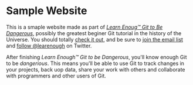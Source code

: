 # Sample Website

This is a smaple website made as part of [*Learn Enoug™ Git to Be Dangerous*](http://learnenough.com/git-tutorial), possibly the greatest beginer Git tutorial in the history of the Universe. You should totally [check it out](http://learnenough.com/git-tutorial), and be sure to [join
the email list](http://learnenough.com/#email_list) and [follow @learenough](http://twitter.com/learnenough) on Twitter.

After finishing *Learn Enough™ Git to be Dangerous*, you'll know enough Git to be *dangerious*. This means you'll be able to use Git to track changes in your projects, back uop data, share your work with others and collaborate with programmers and other users of Git.